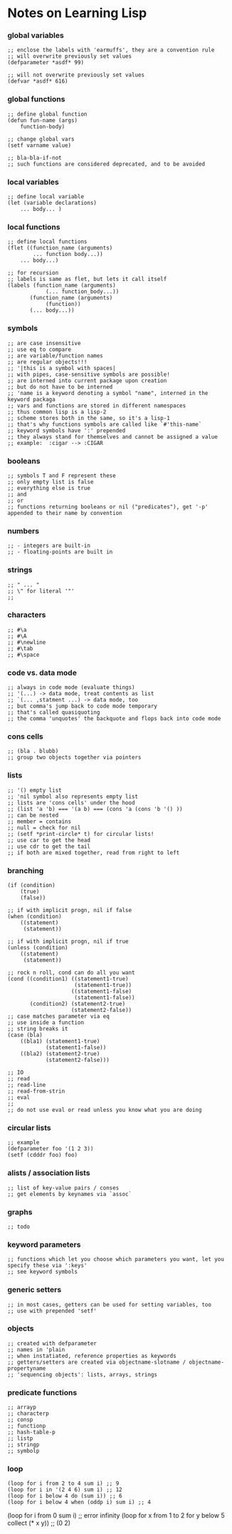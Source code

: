 # Notes on Learning Lisp

### global variables

	;; enclose the labels with 'earmuffs', they are a convention rule
	;; will overwrite previously set values
	(defparameter *asdf* 99)

	;; will not overwrite previously set values
	(defvar *asdf* 616)

### global functions

    ;; define global function
	(defun fun-name (args)
		function-body)

    ;; change global vars
    (setf varname value)

    ;; bla-bla-if-not 
    ;; such functions are considered deprecated, and to be avoided

### local variables

    ;; define local variable
    (let (variable declarations)
        ... body... )
    
### local functions

    ;; define local functions
    (flet ((function_name (arguments)
            ... function body...))
        ... body...)

    ;; for recursion
    ;; labels is same as flet, but lets it call itself
    (labels (function_name (arguments)
                (... function_body...))
           (function_name (arguments)
                (function))
           (... body...))

### symbols

    ;; are case insensitive
    ;; use eq to compare
    ;; are variable/function names
    ;; are regular objects!!!
    ;; '|this is a symbol with spaces|
    ;; with pipes, case-sensitive symbols are possible!
    ;; are interned into current package upon creation
    ;; but do not have to be interned
    ;; 'name is a keyword denoting a symbol "name", interned in the keyword packaga
    ;; vars and functions are stored in different namespaces
    ;; thus common lisp is a lisp-2
    ;; scheme stores both in the same, so it's a lisp-1
    ;; that's why functions symbols are called like `#'this-name`
    ;; keyword symbols have ':' prepended
    ;; they always stand for themselves and cannot be assigned a value
    ;; example:  :cigar --> :CIGAR

    
### booleans

    ;; symbols T and F represent these
    ;; only empty list is false
    ;; everything else is true
    ;; and
    ;; or
    ;; functions returning booleans or nil ("predicates"), get '-p' appended to their name by convention

### numbers

    ;; - integers are built-in
    ;; - floating-points are built in

### strings

    ;; " ... "
    ;; \" for literal '"'
    ;;

### characters

    ;; #\a
    ;; #\A
    ;; #\newline
    ;; #\tab
    ;; #\space
    
### code vs. data mode

    ;; always in code mode (evaluate things)
    ;; '(...) -> data mode, treat contents as list
    ;; `(... ,statment ...) -> data mode, too
    ;; but comma's jump back to code mode temporary
    ;; that's called quasiquoting
    ;; the comma 'unquotes' the backquote and flops back into code mode
    
### cons cells

    ;; (bla . blubb)
    ;; group two objects together via pointers

### lists

    ;; '() empty list
    ;; 'nil symbol also represents empty list
    ;; lists are 'cons cells' under the hood
    ;; (list 'a 'b) === '(a b) === (cons 'a (cons 'b '() ))
    ;; can be nested
    ;; member = contains
    ;; null = check for nil
    ;; (setf *print-circle* t) for circular lists!
    ;; use car to get the head
    ;; use cdr to get the tail
    ;; if both are mixed together, read from right to left
    
### branching

    (if (condition)
        (true)
        (false))

    ;; if with implicit progn, nil if false
    (when (condition)
        ((statement)
         (statement))

    ;; if with implicit progn, nil if true
    (unless (condition)
        ((statement)
         (statement))

    ;; rock n roll, cond can do all you want
    (cond ((condition1) ((statement1-true)
                         (statement1-true))
                        ((statement1-false)
                         (statement1-false))
           (condition2) (statement2-true)
                        (statement2-false))
    ;; case matches parameter via eq
    ;; use inside a function
    ;; string breaks it
    (case (bla)
        ((bla1) (statement1-true)
                (statement1-false))
        ((bla2) (statement2-true)
                (statement2-false)))

    ;; IO
    ;; read
    ;; read-line
    ;; read-from-strin
    ;; eval
    ;;
    ;; do not use eval or read unless you know what you are doing

### circular lists

    ;; example
    (defparameter foo '(1 2 3))
    (setf (cdddr foo) foo)

### alists / association lists

    ;; list of key-value pairs / conses
    ;; get elements by keynames via `assoc`
    

### graphs

    ;; todo

### keyword parameters

    ;; functions which let you choose which parameters you want, let you specify these via ':keys'
    ;; see keyword symbols

### generic setters

    ;; in most cases, getters can be used for setting variables, too
    ;; use with prepended 'setf'

### objects

    ;; created with defparameter
    ;; names in 'plain
    ;; when instatiated, reference properties as keywords
    ;; getters/setters are created via objectname-slotname / objectname-propertyname
    ;; 'sequencing objects': lists, arrays, strings

### predicate functions

    ;; arrayp
    ;; characterp
    ;; consp
    ;; functionp
    ;; hash-table-p
    ;; listp
    ;; stringp
    ;; symbolp

### loop

    (loop for i from 2 to 4 sum i) ;; 9
    (loop for i in '(2 4 6) sum i) ;; 12
    (loop for i below 4 do (sum i)) ;; 6
    (loop for i below 4 when (oddp i) sum i) ;; 4
(loop for i from 0 sum i) ;; error infinity
    (loop for x from 1 to 2 for y below 5 collect (* x y)) ;; (0 2)
